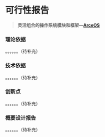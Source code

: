 # 可行性报告

> **灵活组合的操作系统模块和框架—[ArceOS](https://github.com/rcore-os/arceos)**

### 理论依据

。。。。。。（待补充）

### 技术依据

。。。。。。（待补充）

### 创新点

。。。。。。（待补充）

### 概要设计报告

。。。。。。（待补充）

